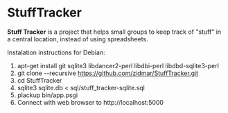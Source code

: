 # StuffTracker

**Stuff Tracker** is a project that helps small groups to keep track of "stuff" in a central location, instead of using spreadsheets.

Instalation instructions for Debian:

1. apt-get install git sqlite3 libdancer2-perl libdbi-perl libdbd-sqlite3-perl 
2. git clone --recursive https://github.com/zidmar/StuffTracker.git
3. cd StuffTracker
4. sqlite3 sqlite.db < sql/stuff_tracker-sqlite.sql
5. plackup bin/app.psgi
6. Connect with web browser to http://localhost:5000
